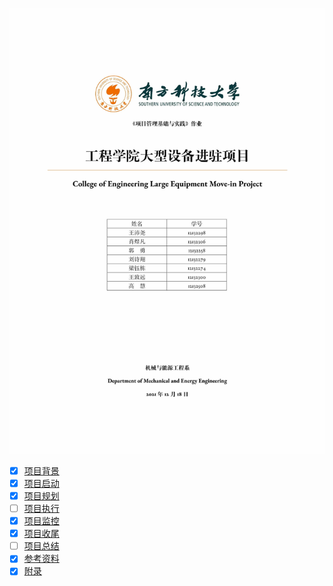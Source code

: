 ![](docs/static/image/cover.jpg)

- [x] [项目背景](docs/section/background.md)
- [x] [项目启动](docs/section/initiate.md)
- [x] [项目规划](docs/section/plan.md)
- [ ] [项目执行](docs/section/execute.md)
- [x] [项目监控](docs/section/monitor.md)
- [x] [项目收尾](docs/section/close.md)
- [ ] [项目总结](docs/section/conclusion.md)
- [x] [参考资料](docs/section/reference.md)
- [x] [附录](docs/section/appendix.md)
